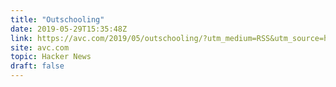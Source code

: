 ```yaml
---
title: "Outschooling"
date: 2019-05-29T15:35:48Z
link: https://avc.com/2019/05/outschooling/?utm_medium=RSS&utm_source=hune
site: avc.com
topic: Hacker News
draft: false
---
```

